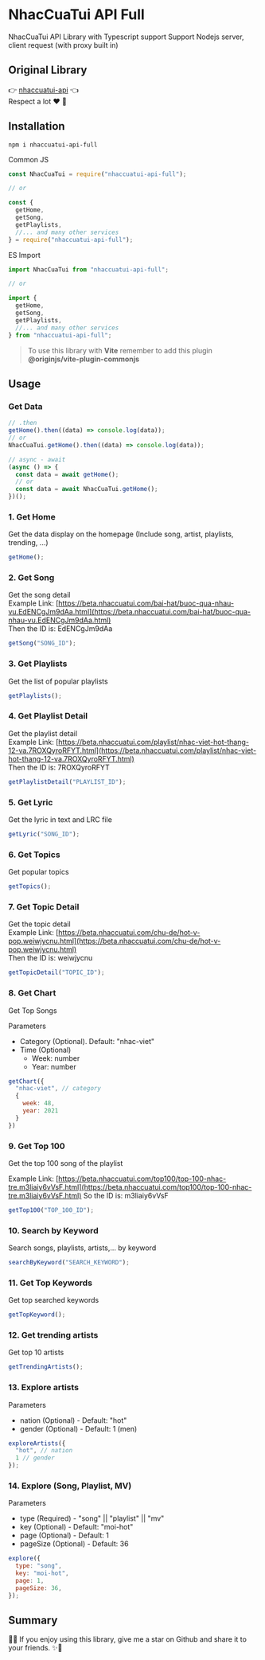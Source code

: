 # NhacCuaTui API Full

NhacCuaTui API Library with Typescript support
Support Nodejs server, client request (with proxy built in)

## Original Library

👉 [nhaccuatui-api](https://www.npmjs.com/package/nhaccuatui-api) 👈  
Respect a lot ❤️ 🙏

## Installation

```
npm i nhaccuatui-api-full
```

Common JS

```javascript
const NhacCuaTui = require("nhaccuatui-api-full");

// or

const {
  getHome,
  getSong,
  getPlaylists,
  //... and many other services
} = require("nhaccuatui-api-full");
```

ES Import

```javascript
import NhacCuaTui from "nhaccuatui-api-full";

// or

import {
  getHome,
  getSong,
  getPlaylists,
  //... and many other services
} from "nhaccuatui-api-full";
```

> To use this library with **Vite** remember to add this plugin **@originjs/vite-plugin-commonjs**

## Usage

### Get Data

```javascript
// .then
getHome().then((data) => console.log(data));
// or
NhacCuaTui.getHome().then((data) => console.log(data));

// async - await
(async () => {
  const data = await getHome();
  // or
  const data = await NhacCuaTui.getHome();
})();
```

### 1. Get Home

Get the data display on the homepage (Include song, artist, playlists, trending, ...)

```javascript
getHome();
```

### 2. Get Song

Get the song detail  
Example Link: [https://beta.nhaccuatui.com/bai-hat/buoc-qua-nhau-vu.EdENCgJm9dAa.html](https://beta.nhaccuatui.com/bai-hat/buoc-qua-nhau-vu.EdENCgJm9dAa.html)  
Then the ID is: EdENCgJm9dAa

```javascript
getSong("SONG_ID");
```

### 3. Get Playlists

Get the list of popular playlists

```javascript
getPlaylists();
```

### 4. Get Playlist Detail

Get the playlist detail  
Example Link: [https://beta.nhaccuatui.com/playlist/nhac-viet-hot-thang-12-va.7ROXQyroRFYT.html](https://beta.nhaccuatui.com/playlist/nhac-viet-hot-thang-12-va.7ROXQyroRFYT.html)  
Then the ID is: 7ROXQyroRFYT

```javascript
getPlaylistDetail("PLAYLIST_ID");
```

### 5. Get Lyric

Get the lyric in text and LRC file

```javascript
getLyric("SONG_ID");
```

### 6. Get Topics

Get popular topics

```javascript
getTopics();
```

### 7. Get Topic Detail

Get the topic detail  
Example Link: [https://beta.nhaccuatui.com/chu-de/hot-v-pop.weiwjycnu.html](https://beta.nhaccuatui.com/chu-de/hot-v-pop.weiwjycnu.html)  
Then the ID is: weiwjycnu

```javascript
getTopicDetail("TOPIC_ID");
```

### 8. Get Chart

Get Top Songs

Parameters

- Category (Optional). Default: "nhac-viet"
- Time (Optional)
  - Week: number
  - Year: number

```javascript
getChart({
  "nhac-viet", // category
  {
    week: 48,
    year: 2021
  }
})
```

### 9. Get Top 100

Get the top 100 song of the playlist

Example Link: [https://beta.nhaccuatui.com/top100/top-100-nhac-tre.m3liaiy6vVsF.html](https://beta.nhaccuatui.com/top100/top-100-nhac-tre.m3liaiy6vVsF.html)
So the ID is: m3liaiy6vVsF

```javascript
getTop100("TOP_100_ID");
```

### 10. Search by Keyword

Search songs, playlists, artists,... by keyword

```javascript
searchByKeyword("SEARCH_KEYWORD");
```

### 11. Get Top Keywords

Get top searched keywords

```javascript
getTopKeyword();
```

### 12. Get trending artists

Get top 10 artists

```javascript
getTrendingArtists();
```

### 13. Explore artists

Parameters

- nation (Optional) - Default: "hot"
- gender (Optional) - Default: 1 (men)

```javascript
exploreArtists({
  "hot", // nation
  1 // gender
});
```

### 14. Explore (Song, Playlist, MV)

Parameters

- type (Required) - "song" || "playlist" || "mv"
- key (Optional) - Default: "moi-hot"
- page (Optional) - Default: 1
- pageSize (Optional) - Default: 36

```javascript
explore({
  type: "song",
  key: "moi-hot",
  page: 1,
  pageSize: 36,
});
```

## Summary

🤩✨ If you enjoy using this library, give me a star on Github and share it to your friends. ✨🤩
